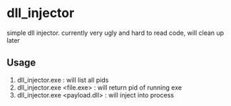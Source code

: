 # dll_injector
simple dll injector. currently very ugly and hard to read code, will clean up later


## Usage
1. dll_injector.exe <list> : will list all pids
2. dll_injector.exe <pid> <file.exe> : will return pid of running exe
3. dll_injector.exe <pid> <payload.dll> : will inject into process
